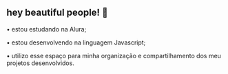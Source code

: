 ## hey beautiful people! 🎀

• estou estudando na Alura;

• estou desenvolvendo na linguagem Javascript;

• utilizo esse espaço para minha organização e compartilhamento dos meu projetos desenvolvidos.

